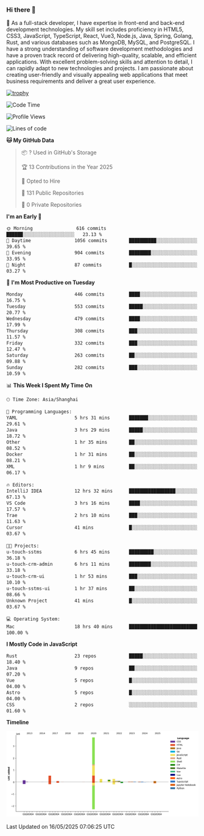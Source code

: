 ### Hi there 👋

🌱 As a full-stack developer, I have expertise in front-end and back-end development technologies. My skill set includes proficiency in HTML5, CSS3, JavaScript, TypeScript, React, Vue3, Node.js, Java, Spring, Golang, Rust, and various databases such as MongoDB, MySQL, and PostgreSQL. I have a strong understanding of software development methodologies and have a proven track record of delivering high-quality, scalable, and efficient applications. With excellent problem-solving skills and attention to detail, I can rapidly adapt to new technologies and projects. I am passionate about creating user-friendly and visually appealing web applications that meet business requirements and deliver a great user experience.

[![trophy](https://github-profile-trophy.vercel.app/?username=elton&rank=SECRET,SSS,SS,S,AAA,AA,A&theme=onedark&no-frame=true&margin-w=10)](https://github.com/ryo-ma/github-profile-trophy)

<!--START_SECTION:waka-->
![Code Time](http://img.shields.io/badge/Code%20Time-1%2C635%20hrs%2020%20mins-blue)

![Profile Views](http://img.shields.io/badge/Profile%20Views-0-blue)

![Lines of code](https://img.shields.io/badge/From%20Hello%20World%20I%27ve%20Written-5.6%20million%20lines%20of%20code-blue)

**🐱 My GitHub Data** 

> 📦 ? Used in GitHub's Storage 
 > 
> 🏆 13 Contributions in the Year 2025
 > 
> 💼 Opted to Hire
 > 
> 📜 131 Public Repositories 
 > 
> 🔑 0 Private Repositories 
 > 
**I'm an Early 🐤** 

```text
🌞 Morning                616 commits         ██████░░░░░░░░░░░░░░░░░░░   23.13 % 
🌆 Daytime                1056 commits        ██████████░░░░░░░░░░░░░░░   39.65 % 
🌃 Evening                904 commits         ████████░░░░░░░░░░░░░░░░░   33.95 % 
🌙 Night                  87 commits          █░░░░░░░░░░░░░░░░░░░░░░░░   03.27 % 
```
📅 **I'm Most Productive on Tuesday** 

```text
Monday                   446 commits         ████░░░░░░░░░░░░░░░░░░░░░   16.75 % 
Tuesday                  553 commits         █████░░░░░░░░░░░░░░░░░░░░   20.77 % 
Wednesday                479 commits         ████░░░░░░░░░░░░░░░░░░░░░   17.99 % 
Thursday                 308 commits         ███░░░░░░░░░░░░░░░░░░░░░░   11.57 % 
Friday                   332 commits         ███░░░░░░░░░░░░░░░░░░░░░░   12.47 % 
Saturday                 263 commits         ██░░░░░░░░░░░░░░░░░░░░░░░   09.88 % 
Sunday                   282 commits         ███░░░░░░░░░░░░░░░░░░░░░░   10.59 % 
```


📊 **This Week I Spent My Time On** 

```text
🕑︎ Time Zone: Asia/Shanghai

💬 Programming Languages: 
YAML                     5 hrs 31 mins       ███████░░░░░░░░░░░░░░░░░░   29.61 % 
Java                     3 hrs 29 mins       █████░░░░░░░░░░░░░░░░░░░░   18.72 % 
Other                    1 hr 35 mins        ██░░░░░░░░░░░░░░░░░░░░░░░   08.52 % 
Docker                   1 hr 31 mins        ██░░░░░░░░░░░░░░░░░░░░░░░   08.21 % 
XML                      1 hr 9 mins         ██░░░░░░░░░░░░░░░░░░░░░░░   06.17 % 

🔥 Editors: 
IntelliJ IDEA            12 hrs 32 mins      █████████████████░░░░░░░░   67.13 % 
VS Code                  3 hrs 16 mins       ████░░░░░░░░░░░░░░░░░░░░░   17.57 % 
Trae                     2 hrs 10 mins       ███░░░░░░░░░░░░░░░░░░░░░░   11.63 % 
Cursor                   41 mins             █░░░░░░░░░░░░░░░░░░░░░░░░   03.67 % 

🐱‍💻 Projects: 
u-touch-sstms            6 hrs 45 mins       █████████░░░░░░░░░░░░░░░░   36.18 % 
u-touch-crm-admin        6 hrs 11 mins       ████████░░░░░░░░░░░░░░░░░   33.18 % 
u-touch-crm-ui           1 hr 53 mins        ███░░░░░░░░░░░░░░░░░░░░░░   10.10 % 
u-touch-sstms-ui         1 hr 37 mins        ██░░░░░░░░░░░░░░░░░░░░░░░   08.66 % 
Unknown Project          41 mins             █░░░░░░░░░░░░░░░░░░░░░░░░   03.67 % 

💻 Operating System: 
Mac                      18 hrs 40 mins      █████████████████████████   100.00 % 
```

**I Mostly Code in JavaScript** 

```text
Rust                     23 repos            █████░░░░░░░░░░░░░░░░░░░░   18.40 % 
Java                     9 repos             ██░░░░░░░░░░░░░░░░░░░░░░░   07.20 % 
Vue                      5 repos             █░░░░░░░░░░░░░░░░░░░░░░░░   04.00 % 
Astro                    5 repos             █░░░░░░░░░░░░░░░░░░░░░░░░   04.00 % 
CSS                      2 repos             ░░░░░░░░░░░░░░░░░░░░░░░░░   01.60 % 
```



**Timeline**

![Lines of Code chart](https://raw.githubusercontent.com/elton/elton/main/assets/bar_graph.png)


 Last Updated on 16/05/2025 07:06:25 UTC
<!--END_SECTION:waka-->

<!--
**elton/elton** is a ✨ _special_ ✨ repository because its `README.md` (this file) appears on your GitHub profile.

Here are some ideas to get you started:

- 🔭 I’m currently working on ...
- 🌱 I’m currently learning ...
- 👯 I’m looking to collaborate on ...
- 🤔 I’m looking for help with ...
- 💬 Ask me about ...
- 📫 How to reach me: ...
- 😄 Pronouns: ...
- ⚡ Fun fact: ...
-->
